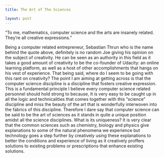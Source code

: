 ```yaml
---
title: The Art of The Sciences

layout: post
---
```


“To me, mathematics, computer science and the arts are insanely related. They’re all creative expressions.” 

Being a computer related entrepreneur, Sebastian Thrun who is the name behind the quote above, definitely is no random Joe giving his opinion on the subject of creativity. He can be seen as an authority in this field as it takes a good amount of creativity to be the co-founder of Udacity: an online learning platform, as well as a host of other accomplishments that hangs on his vest of experience. That being said, where do I seem to be going with this rant on creativity? The point I am aiming at getting across is that the computer science discipline is a discipline that fosters creative expression. 
This is a fundamental principle I believe every computer science related personnel should hold strong to because, It is very easy to be caught up in all the logic and technicalities that comes together with this “science” discipline and miss the beauty of the art that is wonderfully interwoven into the fabrics of this discipline. Therefore I dare say that computer science can be said to be the art of sciences as it stands in quite a unique position amidst all the science disciplines. What is its uniqueness? It is very clear that the common sciences such as chemistry, biology and physics give explanations to some of the natural phenomena we experience but technology goes a step further by creatively using these explanations to better the conditions and experience of living as it creatively proffers solutions to existing problems or prescriptions that enhance existing solutions. 
